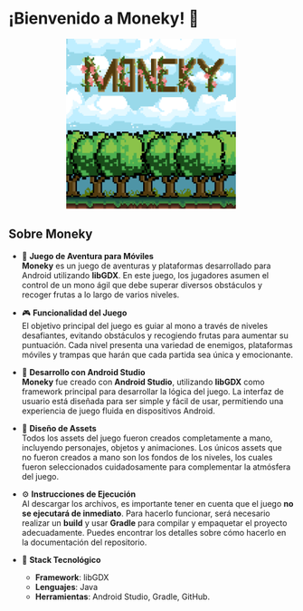 # ¡Bienvenido a **Moneky**! 🐒

<div align="center">
  <img src="assets/menu.png" alt="Logo del Juego" width="300"/>
</div>


## Sobre **Moneky**

- 🐒 **Juego de Aventura para Móviles**  
  **Moneky** es un juego de aventuras y plataformas desarrollado para Android utilizando **libGDX**. En este juego, los jugadores asumen el control de un mono ágil que debe superar diversos obstáculos y recoger frutas a lo largo de varios niveles.

- 🎮 **Funcionalidad del Juego**  
  El objetivo principal del juego es guiar al mono a través de niveles desafiantes, evitando obstáculos y recogiendo frutas para aumentar su puntuación. Cada nivel presenta una variedad de enemigos, plataformas móviles y trampas que harán que cada partida sea única y emocionante.

- 📱 **Desarrollo con Android Studio**  
  **Moneky** fue creado con **Android Studio**, utilizando **libGDX** como framework principal para desarrollar la lógica del juego. La interfaz de usuario está diseñada para ser simple y fácil de usar, permitiendo una experiencia de juego fluida en dispositivos Android.

- 🎨 **Diseño de Assets**  
  Todos los assets del juego fueron creados completamente a mano, incluyendo personajes, objetos y animaciones. Los únicos assets que no fueron creados a mano son los fondos de los niveles, los cuales fueron seleccionados cuidadosamente para complementar la atmósfera del juego.

- ⚙️ **Instrucciones de Ejecución**  
  Al descargar los archivos, es importante tener en cuenta que el juego **no se ejecutará de inmediato**. Para hacerlo funcionar, será necesario realizar un **build** y usar **Gradle** para compilar y empaquetar el proyecto adecuadamente. Puedes encontrar los detalles sobre cómo hacerlo en la documentación del repositorio.

- 🔧 **Stack Tecnológico**  
  - **Framework**: libGDX  
  - **Lenguajes**: Java  
  - **Herramientas**: Android Studio, Gradle, GitHub.
